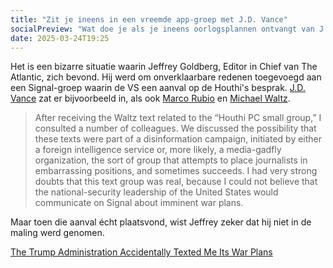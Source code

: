 ```yaml
---
title: "Zit je ineens in een vreemde app-groep met J.D. Vance"
socialPreview: "Wat doe je als je ineens oorlogsplannen ontvangt van J.D. Vance via Signal?"
date: 2025-03-24T19:25
---
```


Het is een bizarre situatie waarin Jeffrey Goldberg, Editor in Chief van The Atlantic, zich bevond. Hij werd om onverklaarbare redenen toegevoegd aan een Signal-groep waarin de VS een aanval op de 
Houthi's besprak. [J.D. Vance](https://nl.wikipedia.org/wiki/J.D._Vance) zat er bijvoorbeeld in, als ook [Marco Rubio](https://nl.wikipedia.org/wiki/Marco_Rubio) en [Michael Waltz](https://en.wikipedia.org/wiki/Michael_Waltz).

> After receiving the Waltz text related to the “Houthi PC small group,” I consulted a number of colleagues. We discussed the possibility that these texts were part of a disinformation campaign, initiated by either a foreign intelligence service or, more likely, a media-gadfly organization, the sort of group that attempts to place journalists in embarrassing positions, and sometimes succeeds. I had very strong doubts that this text group was real, because I could not believe that the national-security leadership of the United States would communicate on Signal about imminent war plans.

Maar toen die aanval écht plaatsvond, wist Jeffrey zeker dat hij niet in de maling werd genomen. 

[The Trump Administration Accidentally Texted Me Its War Plans](https://www.theatlantic.com/politics/archive/2025/03/trump-administration-accidentally-texted-me-its-war-plans/682151/?gift=kPTlqn0J1iP9IBZcsdI5IVJpB2t9BYyxpzU4sooa69M&utm_source=copy-link&utm_medium=social&utm_campaign=share)
